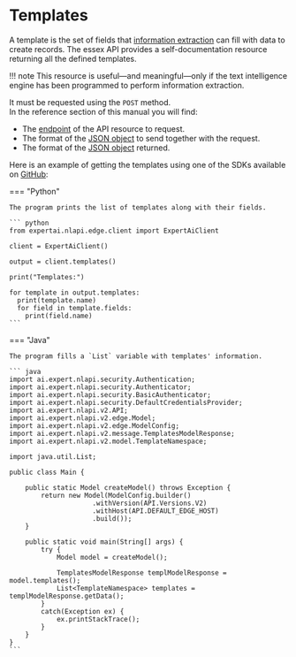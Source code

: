 # Templates

A template is the set of fields that [information extraction](../extraction/index.md) can fill with data to create records. The essex API provides a self-documentation resource returning all the defined templates.

!!! note
	This resource is useful&mdash;and meaningful&mdash;only if the text intelligence engine has been programmed to perform information extraction.

It must be requested using the `POST` method.  
In the reference section of this manual you will find:

- The [endpoint](../../reference/endpoints/index.md) of the API resource to request.
- The format of the [JSON object](../../reference/request/taxonomies-templates/index.md#templates) to send together with the request.
- The format of the [JSON object](../../reference/output/taxonomies-templates/index.md#templates) returned.

Here is an example of getting the templates using one of the SDKs available on <a href="https://github.com/therealexpertai/" target="_blank">GitHub</a>:

=== "Python"
    
    The program prints the list of templates along with their fields.

    ``` python
    from expertai.nlapi.edge.client import ExpertAiClient

    client = ExpertAiClient()

    output = client.templates()

    print("Templates:")

    for template in output.templates:
      print(template.name)
      for field in template.fields:
        print(field.name)
    ```

=== "Java"
    
    The program fills a `List` variable with templates' information.
    
    ``` java
    import ai.expert.nlapi.security.Authentication;
    import ai.expert.nlapi.security.Authenticator;
    import ai.expert.nlapi.security.BasicAuthenticator;
    import ai.expert.nlapi.security.DefaultCredentialsProvider;
    import ai.expert.nlapi.v2.API;
    import ai.expert.nlapi.v2.edge.Model;
	import ai.expert.nlapi.v2.edge.ModelConfig;
    import ai.expert.nlapi.v2.message.TemplatesModelResponse;
	import ai.expert.nlapi.v2.model.TemplateNamespace;
	
	import java.util.List;

    public class Main {

        public static Model createModel() throws Exception {
			return new Model(ModelConfig.builder()
                         .withVersion(API.Versions.V2)
                         .withHost(API.DEFAULT_EDGE_HOST)
                         .build());
		}

        public static void main(String[] args) {
            try {
                Model model = createModel();
            
				TemplatesModelResponse templModelResponse = model.templates();
				List<TemplateNamespace> templates = templModelResponse.getData();
            }
            catch(Exception ex) {
                ex.printStackTrace();
            }
        }
    }
    ```
